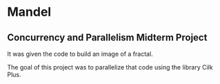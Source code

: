 # Mandel
## Concurrency and Parallelism Midterm Project

It was given the code to build an image of a fractal.

The goal of this project was to parallelize that code using the library Cilk Plus.
